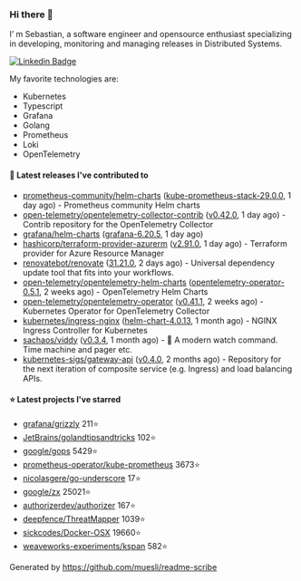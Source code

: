 ### Hi there 👋

I’ m Sebastian, a software engineer and opensource enthusiast specializing in developing, monitoring and managing releases in Distributed Systems.

[![Linkedin Badge](https://img.shields.io/badge/-LinkedIn-blue?style=flat&logo=Linkedin&logoColor=white&link=https://www.linkedin.com/in/sebastian-poxhofer/)](https://www.linkedin.com/in/sebastian-poxhofer/)

My favorite technologies are:
 - Kubernetes
 - Typescript
 - Grafana
 - Golang
 - Prometheus
 - Loki
 - OpenTelemetry




#### 🚀 Latest releases I've contributed to

- [prometheus-community/helm-charts](https://github.com/prometheus-community/helm-charts) ([kube-prometheus-stack-29.0.0](https://github.com/prometheus-community/helm-charts/releases/tag/kube-prometheus-stack-29.0.0), 1 day ago) - Prometheus community Helm charts
- [open-telemetry/opentelemetry-collector-contrib](https://github.com/open-telemetry/opentelemetry-collector-contrib) ([v0.42.0](https://github.com/open-telemetry/opentelemetry-collector-contrib/releases/tag/v0.42.0), 1 day ago) - Contrib repository for the OpenTelemetry Collector
- [grafana/helm-charts](https://github.com/grafana/helm-charts) ([grafana-6.20.5](https://github.com/grafana/helm-charts/releases/tag/grafana-6.20.5), 1 day ago)
- [hashicorp/terraform-provider-azurerm](https://github.com/hashicorp/terraform-provider-azurerm) ([v2.91.0](https://github.com/hashicorp/terraform-provider-azurerm/releases/tag/v2.91.0), 1 day ago) - Terraform provider for Azure Resource Manager
- [renovatebot/renovate](https://github.com/renovatebot/renovate) ([31.21.0](https://github.com/renovatebot/renovate/releases/tag/31.21.0), 2 days ago) - Universal dependency update tool that fits into your workflows.
- [open-telemetry/opentelemetry-helm-charts](https://github.com/open-telemetry/opentelemetry-helm-charts) ([opentelemetry-operator-0.5.1](https://github.com/open-telemetry/opentelemetry-helm-charts/releases/tag/opentelemetry-operator-0.5.1), 2 weeks ago) - OpenTelemetry Helm Charts
- [open-telemetry/opentelemetry-operator](https://github.com/open-telemetry/opentelemetry-operator) ([v0.41.1](https://github.com/open-telemetry/opentelemetry-operator/releases/tag/v0.41.1), 2 weeks ago) - Kubernetes Operator for OpenTelemetry Collector
- [kubernetes/ingress-nginx](https://github.com/kubernetes/ingress-nginx) ([helm-chart-4.0.13](https://github.com/kubernetes/ingress-nginx/releases/tag/helm-chart-4.0.13), 1 month ago) - NGINX Ingress Controller for Kubernetes
- [sachaos/viddy](https://github.com/sachaos/viddy) ([v0.3.4](https://github.com/sachaos/viddy/releases/tag/v0.3.4), 1 month ago) - 👀 A modern watch command. Time machine and pager etc.
- [kubernetes-sigs/gateway-api](https://github.com/kubernetes-sigs/gateway-api) ([v0.4.0](https://github.com/kubernetes-sigs/gateway-api/releases/tag/v0.4.0), 2 months ago) - Repository for the next iteration of composite service (e.g. Ingress) and load balancing APIs.

#### ⭐ Latest projects I've starred

- [grafana/grizzly](https://github.com/grafana/grizzly}) 211⭐
- [JetBrains/golandtipsandtricks](https://github.com/JetBrains/golandtipsandtricks}) 102⭐
- [google/gops](https://github.com/google/gops}) 5429⭐
- [prometheus-operator/kube-prometheus](https://github.com/prometheus-operator/kube-prometheus}) 3673⭐
- [nicolasgere/go-underscore](https://github.com/nicolasgere/go-underscore}) 17⭐
- [google/zx](https://github.com/google/zx}) 25021⭐
- [authorizerdev/authorizer](https://github.com/authorizerdev/authorizer}) 167⭐
- [deepfence/ThreatMapper](https://github.com/deepfence/ThreatMapper}) 1039⭐
- [sickcodes/Docker-OSX](https://github.com/sickcodes/Docker-OSX}) 19660⭐
- [weaveworks-experiments/kspan](https://github.com/weaveworks-experiments/kspan}) 582⭐



Generated by https://github.com/muesli/readme-scribe
